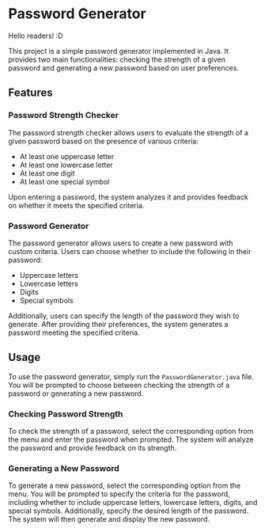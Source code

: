 # Password Generator

Hello readers! :D

This project is a simple password generator implemented in Java. It provides two main functionalities: checking the strength of a given password and generating a new password based on user preferences.

## Features

### Password Strength Checker

The password strength checker allows users to evaluate the strength of a given password based on the presence of various criteria:

- At least one uppercase letter
- At least one lowercase letter
- At least one digit
- At least one special symbol

Upon entering a password, the system analyzes it and provides feedback on whether it meets the specified criteria.

### Password Generator

The password generator allows users to create a new password with custom criteria. Users can choose whether to include the following in their password:

- Uppercase letters
- Lowercase letters
- Digits
- Special symbols

Additionally, users can specify the length of the password they wish to generate. After providing their preferences, the system generates a password meeting the specified criteria.

## Usage

To use the password generator, simply run the `PasswordGenerator.java` file. You will be prompted to choose between checking the strength of a password or generating a new password.

### Checking Password Strength

To check the strength of a password, select the corresponding option from the menu and enter the password when prompted. The system will analyze the password and provide feedback on its strength.

### Generating a New Password

To generate a new password, select the corresponding option from the menu. You will be prompted to specify the criteria for the password, including whether to include uppercase letters, lowercase letters, digits, and special symbols. Additionally, specify the desired length of the password. The system will then generate and display the new password.
